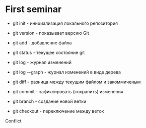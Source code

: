 # First seminar #

* git init - инициализация локального репозитория

* git version - показывает версию Git

* git add - добавление файла

* git status - текущее состояние git

* git log - журнал изменений

* git log --graph - журнал изменений в виде дерева

* git diff - разница между текущим файлом и закоммиченым

* git commit - зафиксировать (сохранить) изменения

* git branch - создание новой ветки

* git checkout - переключение между веток


Conflict
